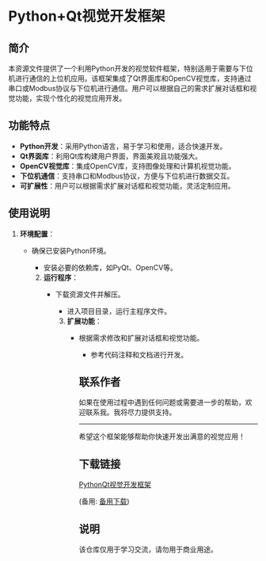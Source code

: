 # Python+Qt视觉开发框架

## 简介

本资源文件提供了一个利用Python开发的视觉软件框架，特别适用于需要与下位机进行通信的上位机应用。该框架集成了Qt界面库和OpenCV视觉库，支持通过串口或Modbus协议与下位机进行通信。用户可以根据自己的需求扩展对话框和视觉功能，实现个性化的视觉应用开发。

## 功能特点

- **Python开发**：采用Python语言，易于学习和使用，适合快速开发。
- **Qt界面库**：利用Qt库构建用户界面，界面美观且功能强大。
- **OpenCV视觉库**：集成OpenCV库，支持图像处理和计算机视觉功能。
- **下位机通信**：支持串口和Modbus协议，方便与下位机进行数据交互。
- **可扩展性**：用户可以根据需求扩展对话框和视觉功能，灵活定制应用。

## 使用说明

1. **环境配置**：
   - 确保已安装Python环境。
      - 安装必要的依赖库，如PyQt、OpenCV等。

      2. **运行程序**：
         - 下载资源文件并解压。
            - 进入项目目录，运行主程序文件。

            3. **扩展功能**：
               - 根据需求修改和扩展对话框和视觉功能。
                  - 参考代码注释和文档进行开发。

                  ## 联系作者

                  如果在使用过程中遇到任何问题或需要进一步的帮助，欢迎联系我。我将尽力提供支持。

                  ---

                  希望这个框架能够帮助你快速开发出满意的视觉应用！

                  ## 下载链接
                  [PythonQt视觉开发框架](https://pan.quark.cn/s/fb5b250c77d2) 

                  (备用: [备用下载](https://pan.baidu.com/s/1az5TinibjpljrRCgRlx5yw?pwd=1234))

                  ## 说明

                  该仓库仅用于学习交流，请勿用于商业用途。

